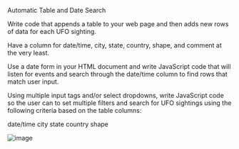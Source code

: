 

 Automatic Table and Date Search 


 Write code that appends a table to your web page and then adds new rows of data for each UFO sighting.

Have a column for date/time, city, state, country, shape, and comment at the very least.


Use a date form in your HTML document and write JavaScript code that will listen for events and search through the date/time column to find rows that match user input.


Using multiple input tags and/or select dropdowns, write JavaScript code so the user can to set multiple filters and search for UFO sightings using the following criteria based on the table columns:

date/time
city
state
country
shape


![image](https://user-images.githubusercontent.com/77474724/128562857-4d66535f-e045-4501-96ee-2c60f51e83fa.png)

